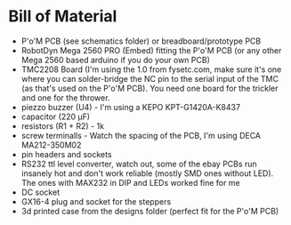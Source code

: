 Bill of Material
================

- P'o'M PCB (see schematics folder) or breadboard/prototype PCB
- RobotDyn Mega 2560 PRO (Embed) fitting the P'o'M PCB (or any other Mega 2560 based arduino if you do your own PCB)
- TMC2208 Board (I'm using the 1.0 from fysetc.com, make sure it's one where you can solder-bridge the NC pin to the
  serial input of the TMC (as that's used on the P'o'M PCB). You need one board for the trickler and one for the thrower.
- piezzo buzzer (U4) - I'm using a KEPO KPT-G1420A-K8437 
- capacitor (220 µF)
- resistors (R1 + R2) - 1k
- screw terminalls - Watch the spacing of the PCB, I'm using DECA MA212-350M02 
- pin headers and sockets
- RS232 ttl level converter, watch out, some of the ebay PCBs run insanely hot and don't work reliable (mostly SMD ones 
  without LED). The ones with MAX232 in DIP and LEDs worked fine for me
- DC socket
- GX16-4 plug and socket for the steppers
- 3d printed case from the designs folder (perfect fit for the P'o'M PCB)
